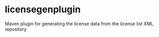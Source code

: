 # licensegenplugin
Maven plugin for generating the license data from the license list XML repository

